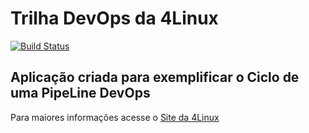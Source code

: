 # Trilha DevOps da 4Linux

<!-- Altere a Flag abaixo com sua URL do Travis -->
[![Build Status](https://travis-ci.com/Rondismar/DevOpsLab-HelloWorld.svg?branch=master)](https://travis-ci.com/Rondismar/DevOpsLab-HelloWorld)
## Aplicação criada para exemplificar o Ciclo de uma PipeLine DevOps


Para maiores informações acesse o [Site da 4Linux](https://www.4linux.com.br/cursos/devops)
